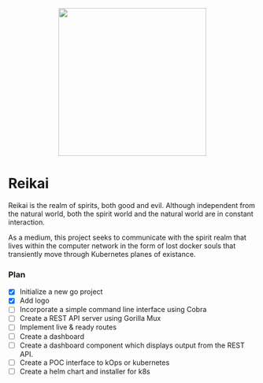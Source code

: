 <img src="https://user-images.githubusercontent.com/293335/169912048-dc0c3c9d-3848-4a64-85e8-87c617f58e04.png" width="300" style="display: block; margin-right: auto; margin-left: auto; width=50%;">


# Reikai

Reikai is the realm of spirits, both good and evil. Although independent from the natural world, both the spirit world and the natural world are in constant interaction.

As a medium, this project seeks to communicate with the spirit realm that lives within the computer network in the form of lost docker souls that transiently move through Kubernetes planes of existance.

### Plan
  
* [X]   Initialize a new go project
* [X]   Add logo
* [ ]   Incorporate a simple command line interface using Cobra
* [ ]   Create a REST API server using Gorilla Mux
  * [ ]   Implement live & ready routes
* [ ]   Create a dashboard
* [ ]   Create a dashboard component which displays output from the REST API.
* [ ]   Create a POC interface to kOps or kubernetes
* [ ]   Create a helm chart and installer for k8s
